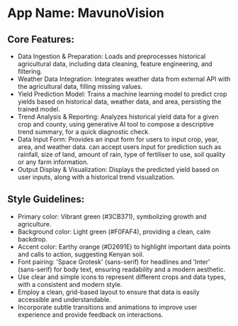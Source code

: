 # **App Name**: MavunoVision

## Core Features:

- Data Ingestion & Preparation: Loads and preprocesses historical agricultural data, including data cleaning, feature engineering, and filtering.
- Weather Data Integration: Integrates weather data from external API with the agricultural data, filling missing values.
- Yield Prediction Model: Trains a machine learning model to predict crop yields based on historical data, weather data, and area, persisting the trained model.
- Trend Analysis & Reporting: Analyzes historical yield data for a given crop and county, using generative AI tool to compose a descriptive trend summary, for a quick diagnostic check.
- Data Input Form: Provides an input form for users to input crop, year, area, and weather data. can accept users input for prediction such as rainfall, size of land, amount of rain, type of fertiliser to use, soil quality or any farm information.
- Output Display & Visualization: Displays the predicted yield based on user inputs, along with a historical trend visualization.

## Style Guidelines:

- Primary color: Vibrant green (#3CB371), symbolizing growth and agriculture.
- Background color: Light green (#F0FAF4), providing a clean, calm backdrop.
- Accent color: Earthy orange (#D2691E) to highlight important data points and calls to action, suggesting Kenyan soil.
- Font pairing: 'Space Grotesk' (sans-serif) for headlines and 'Inter' (sans-serif) for body text, ensuring readability and a modern aesthetic.
- Use clear and simple icons to represent different crops and data types, with a consistent and modern style.
- Employ a clean, grid-based layout to ensure that data is easily accessible and understandable.
- Incorporate subtle transitions and animations to improve user experience and provide feedback on interactions.